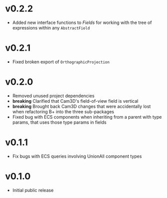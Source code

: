 # v0.2.2

* Added new interface functions to *Fields* for working with the tree of expressions within any `AbstractField`

# v0.2.1

* Fixed broken export of `OrthographicProjection`

# v0.2.0

* Removed unused project dependencies
* **breaking** Clarified that Cam3D's field-of-view field is vertical
* **breaking** Brought back Cam3D changes that were accidentally lost when refactoring B+ into the three sub-packages
* Fixed bug with ECS components when inheriting from a parent with type params, that uses those type params in fields

# v0.1.1

* Fix bugs with ECS queries involving UnionAll component types

# v0.1.0

* Initial public release